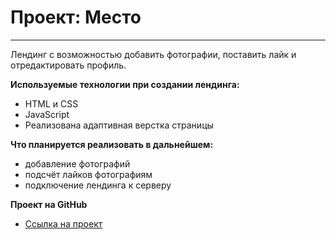 # Проект: Место
___

Лендинг с возможностью добавить фотографии, поставить лайк и отредактировать профиль.

**Используемые технологии при создании лендинга:**

* HTML и CSS
* JavaScript
* Реализована адаптивная верстка страницы

**Что планируется реализовать в дальнейшем:**

* добавление фотографий
* подсчёт лайков фотографиям
* подключение лендинга к серверу


**Проект на GitHub**
* [Ссылка на проект](https://8o8a.github.io/project-mesto/)